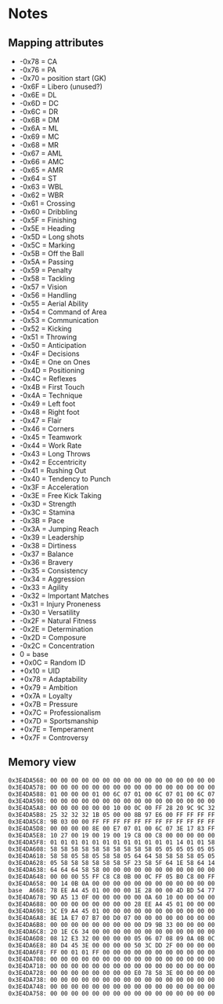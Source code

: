 # Notes

## Mapping attributes

- -0x78 = CA
- -0x76 = PA
- -0x70 = position start (GK)
- -0x6F = Libero (unused?)
- -0x6E = DL
- -0x6D = DC
- -0x6C = DR
- -0x6B = DM
- -0x6A = ML
- -0x69 = MC
- -0x68 = MR
- -0x67 = AML
- -0x66 = AMC
- -0x65 = AMR
- -0x64 = ST
- -0x63 = WBL
- -0x62 = WBR
- -0x61 = Crossing
- -0x60 = Dribbling
- -0x5F = Finishing
- -0x5E = Heading
- -0x5D = Long shots
- -0x5C = Marking
- -0x5B = Off the Ball
- -0x5A = Passing
- -0x59 = Penalty
- -0x58 = Tackling
- -0x57 = Vision
- -0x56 = Handling
- -0x55 = Aerial Ability
- -0x54 = Command of Area
- -0x53 = Communication
- -0x52 = Kicking
- -0x51 = Throwing
- -0x50 = Anticipation
- -0x4F = Decisions
- -0x4E = One on Ones
- -0x4D = Positioning
- -0x4C = Reflexes
- -0x4B = First Touch
- -0x4A = Technique
- -0x49 = Left foot
- -0x48 = Right foot
- -0x47 = Flair
- -0x46 = Corners
- -0x45 = Teamwork
- -0x44 = Work Rate
- -0x43 = Long Throws
- -0x42 = Eccentricity
- -0x41 = Rushing Out
- -0x40 = Tendency to Punch
- -0x3F = Acceleration
- -0x3E = Free Kick Taking
- -0x3D = Strength
- -0x3C = Stamina
- -0x3B = Pace
- -0x3A = Jumping Reach
- -0x39 = Leadership
- -0x38 = Dirtiness
- -0x37 = Balance
- -0x36 = Bravery
- -0x35 = Consistency
- -0x34 = Aggression
- -0x33 = Agility
- -0x32 = Important Matches
- -0x31 = Injury Proneness
- -0x30 = Versatility
- -0x2F = Natural Fitness
- -0x2E = Determination
- -0x2D = Composure
- -0x2C = Concentration
- 0 = base
- +0x0C = Random ID
- +0x10 = UID
- +0x78 = Adaptability
- +0x79 = Ambition
- +0x7A = Loyalty
- +0x7B = Pressure
- +0x7C = Professionalism
- +0x7D = Sportsmanship
- +0x7E = Temperament
- +0x7F = Controversy

## Memory view
```
0x3E4DA568: 00 00 00 00 00 00 00 00 00 00 00 00 00 00 00 00
0x3E4DA578: 00 00 00 00 00 00 00 00 00 00 00 00 00 00 00 00
0x3E4DA588: 01 00 00 00 01 00 6C 07 01 00 6C 07 01 00 6C 07
0x3E4DA598: 00 00 00 00 00 00 00 00 00 00 00 00 00 00 00 00
0x3E4DA5A8: 00 00 00 00 00 00 10 00 0C 00 FF 28 20 9C 9C 32
0x3E4DA5B8: 25 32 32 32 1B 05 00 00 8B 97 E6 00 FF FF FF FF
0x3E4DA5C8: 9B 03 00 00 FF FF FF FF FF FF FF FF FF FF FF FF
0x3E4DA5D8: 00 00 00 00 8E 00 E7 07 01 00 6C 07 3E 17 83 FF
0x3E4DA5E8: 10 27 00 19 00 19 00 19 C8 00 C8 00 00 00 00 00
0x3E4DA5F8: 01 01 01 01 01 01 01 01 01 01 01 01 14 01 01 58
0x3E4DA608: 58 58 58 58 58 58 58 58 58 58 05 05 05 05 05 05
0x3E4DA618: 58 58 05 58 05 58 58 05 64 64 58 58 58 58 05 05
0x3E4DA628: 05 58 58 58 58 58 58 5F 23 58 5F 64 1E 58 64 14
0x3E4DA638: 64 64 64 58 58 00 00 00 00 00 00 00 00 00 00 00
0x3E4DA648: 00 00 00 55 FF C8 C8 0B 00 0C FF 05 B0 C8 00 FF
0x3E4DA658: 00 14 0B 0A 00 00 00 00 00 00 00 00 00 00 00 00
base  A668: 78 EE A4 45 01 00 00 00 1E 28 00 00 4D BD 54 77
0x3E4DA678: 9D A5 13 0F 00 00 00 00 00 0A 60 10 00 00 00 00
0x3E4DA688: 00 00 00 00 00 00 00 00 28 EE A4 45 01 00 00 00
0x3E4DA698: 3C E9 A4 45 01 00 00 00 00 00 00 00 00 00 00 00
0x3E4DA6A8: 8E 1A E7 07 B7 00 D0 07 00 00 00 00 00 00 00 00
0x3E4DA6B8: 00 00 00 00 00 00 00 00 00 D9 9B 33 00 00 00 00
0x3E4DA6C8: 20 1E C6 34 00 00 00 00 00 00 00 00 00 00 00 00
0x3E4DA6D8: 08 12 E3 32 00 00 00 00 05 06 07 08 09 0A 0B 0C
0x3E4DA6E8: 80 D4 45 3E 00 00 00 00 50 3C DD 2F 00 00 00 00
0x3E4DA6F8: FF 00 01 01 FF 00 00 00 00 00 00 00 00 00 00 00
0x3E4DA708: 00 00 00 00 00 00 00 00 00 00 00 00 00 00 00 00
0x3E4DA718: 00 00 00 00 00 00 00 00 00 00 00 00 00 00 00 00
0x3E4DA728: 00 00 00 00 00 00 00 00 E0 78 58 3E 00 00 00 00
0x3E4DA738: 00 00 00 00 00 00 00 00 00 00 00 00 00 00 00 00
0x3E4DA748: 00 00 00 00 00 00 00 00 00 00 00 00 00 00 00 00
0x3E4DA758: 00 00 00 00 00 00 00 00 00 00 00 00 00 00 00 00
```